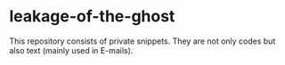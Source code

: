# leakage-of-the-ghost

This repository consists of private snippets.
They are not only codes but also text (mainly used in E-mails).
